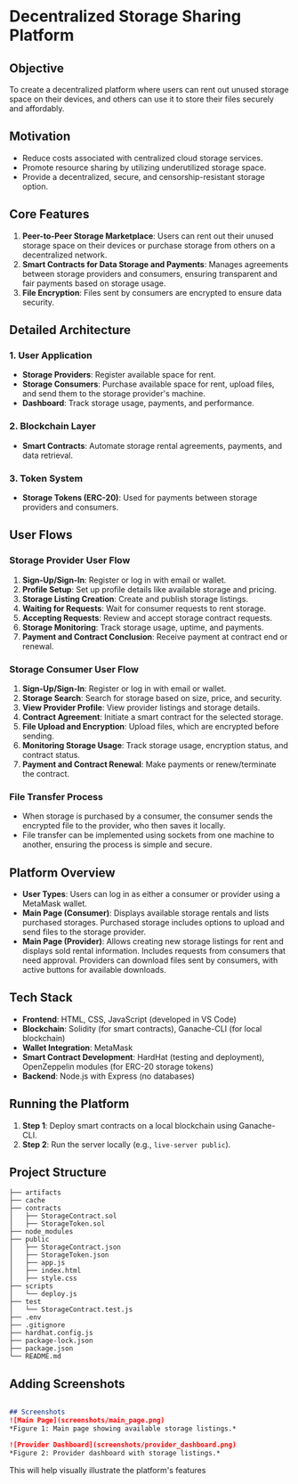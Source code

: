 # Decentralized Storage Sharing Platform

## Objective
To create a decentralized platform where users can rent out unused storage space on their devices, and others can use it to store their files securely and affordably.

## Motivation
- Reduce costs associated with centralized cloud storage services.
- Promote resource sharing by utilizing underutilized storage space.
- Provide a decentralized, secure, and censorship-resistant storage option.

## Core Features
1. **Peer-to-Peer Storage Marketplace**: Users can rent out their unused storage space on their devices or purchase storage from others on a decentralized network.
2. **Smart Contracts for Data Storage and Payments**: Manages agreements between storage providers and consumers, ensuring transparent and fair payments based on storage usage.
3. **File Encryption**: Files sent by consumers are encrypted to ensure data security.

## Detailed Architecture
### 1. User Application
- **Storage Providers**: Register available space for rent.
- **Storage Consumers**: Purchase available space for rent, upload files, and send them to the storage provider's machine.
- **Dashboard**: Track storage usage, payments, and performance.

### 2. Blockchain Layer
- **Smart Contracts**: Automate storage rental agreements, payments, and data retrieval.

### 3. Token System
- **Storage Tokens (ERC-20)**: Used for payments between storage providers and consumers.

## User Flows
### Storage Provider User Flow
1. **Sign-Up/Sign-In**: Register or log in with email or wallet.
2. **Profile Setup**: Set up profile details like available storage and pricing.
3. **Storage Listing Creation**: Create and publish storage listings.
4. **Waiting for Requests**: Wait for consumer requests to rent storage.
5. **Accepting Requests**: Review and accept storage contract requests.
6. **Storage Monitoring**: Track storage usage, uptime, and payments.
7. **Payment and Contract Conclusion**: Receive payment at contract end or renewal.

### Storage Consumer User Flow
1. **Sign-Up/Sign-In**: Register or log in with email or wallet.
2. **Storage Search**: Search for storage based on size, price, and security.
3. **View Provider Profile**: View provider listings and storage details.
4. **Contract Agreement**: Initiate a smart contract for the selected storage.
5. **File Upload and Encryption**: Upload files, which are encrypted before sending.
6. **Monitoring Storage Usage**: Track storage usage, encryption status, and contract status.
7. **Payment and Contract Renewal**: Make payments or renew/terminate the contract.

### File Transfer Process
- When storage is purchased by a consumer, the consumer sends the encrypted file to the provider, who then saves it locally.
- File transfer can be implemented using sockets from one machine to another, ensuring the process is simple and secure.

## Platform Overview
- **User Types**: Users can log in as either a consumer or provider using a MetaMask wallet.
- **Main Page (Consumer)**: Displays available storage rentals and lists purchased storages. Purchased storage includes options to upload and send files to the storage provider.
- **Main Page (Provider)**: Allows creating new storage listings for rent and displays sold rental information. Includes requests from consumers that need approval. Providers can download files sent by consumers, with active buttons for available downloads.

## Tech Stack
- **Frontend**: HTML, CSS, JavaScript (developed in VS Code)
- **Blockchain**: Solidity (for smart contracts), Ganache-CLI (for local blockchain)
- **Wallet Integration**: MetaMask
- **Smart Contract Development**: HardHat (testing and deployment), OpenZeppelin modules (for ERC-20 storage tokens)
- **Backend**: Node.js with Express (no databases)

## Running the Platform
1. **Step 1**: Deploy smart contracts on a local blockchain using Ganache-CLI.
2. **Step 2**: Run the server locally (e.g., `live-server public`).

## Project Structure
```
├── artifacts
├── cache
├── contracts
│   ├── StorageContract.sol
│   ├── StorageToken.sol
├── node_modules
├── public
│   ├── StorageContract.json
│   ├── StorageToken.json
│   ├── app.js
│   ├── index.html
│   ├── style.css
├── scripts
│   └── deploy.js
├── test
│   └── StorageContract.test.js
├── .env
├── .gitignore
├── hardhat.config.js
├── package-lock.json
├── package.json
└── README.md
```
## Adding Screenshots
   ```markdown

   ## Screenshots
   ![Main Page](screenshots/main_page.png)
   *Figure 1: Main page showing available storage listings.*

   ![Provider Dashboard](screenshots/provider_dashboard.png)
   *Figure 2: Provider dashboard with storage listings.*

   ```

This will help visually illustrate the platform's features
